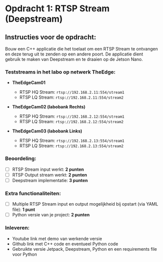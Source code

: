 # Opdracht 1: RTSP Stream (Deepstream)

## Instructies voor de opdracht:

Bouw een C++ applicatie die het toelaat om een RTSP Stream te ontvangen en deze terug uit te zenden op een andere poort. De applicatie dient gebruik te maken van Deepstream en te draaien op de Jetson Nano.

### Teststreams in het labo op netwerk TheEdge:

- **TheEdgeCam01**
  - RTSP HQ Stream: `rtsp://192.168.2.11:554/stream1`
  - RTSP LQ Stream: `rtsp://192.168.2.11:554/stream2`
  
- **TheEdgeCam02 (labobank Rechts)**
  - RTSP HQ Stream: `rtsp://192.168.2.12:554/stream1`
  - RTSP LQ Stream: `rtsp://192.168.2.12:554/stream2`
  
- **TheEdgeCam03 (labobank Links)**
  - RTSP HQ Stream: `rtsp://192.168.2.13:554/stream1`
  - RTSP LQ Stream: `rtsp://192.168.2.13:554/stream2`

### Beoordeling:
- [ ] RTSP Stream input werkt: **2 punten**
- [ ] RTSP Output stream werkt: **2 punten**
- [ ] Deepstream implementatie: **3 punten**

### Extra functionaliteiten:
- [ ] Multiple RTSP Stream input en output mogelijkheid bij opstart (via YAML file): **1 punt**
- [ ] Python versie van je project: **2 punten**

### Inleveren:
- Youtube link met demo van werkende versie
- Github link met C++ code en eventueel Python code
- Gebruikte versie Jetpack, Deepstream, Python en een requirements file voor Python